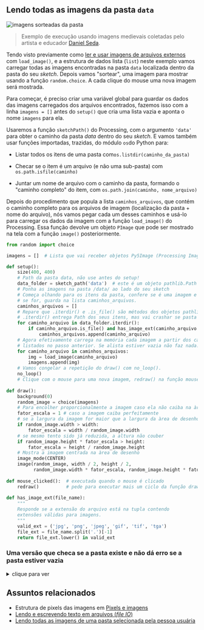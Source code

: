 ## Lendo todas as imagens da pasta `data`

![imagens sorteadas da pasta](assets/random_images.gif)

> Exemplo de execução usando imagens medievais coletadas pelo artista e educador [Daniel Seda](https://www.danielseda.com/home).

Tendo visto previamente como [ler e usar imagens de arquivos externos](imagens_externas.md) com `load_image()`, e a estrutura de dados lista (`list`) neste exemplo vamos carregar todas as imagens encontradas na pasta `data` localizada dentro da pasta do seu *sketch*. Depois vamos "sortear", uma imagem para mostrar usando a função `random.choice`. A cada clique do mouse uma nova imagem será mostrada.

Para começar, é preciso criar uma variável global para guardar os dados das imagens carregados dos arquivos encontrados, fazemos isso com a linha `imagens = []` antes do `setup()` que cria uma lista vazia e aponta o nome `imagens` para ela.

Usaremos a função `sketchPath()` do Processing, com o argumento `'data'` para obter o caminho da pasta *data* dentro do seu *sketch*. E vamos também usar funções importadas, trazidas, do módulo `os`do Python para:

- Listar todos os itens de uma pasta com`os.listdir(caminho_da_pasta)`

- Checar se o item é um arquivo (e não uma sub-pasta) com `os.path.isfile(caminho)`

- Juntar um nome de arquivo com o caminho da pasta, formando o "caminho completo" do item, com `os.path.join(caminho, nome_arquivo)`

Depois do procedimento que popula a lista `caminhos_arquivos`, que contém o caminho completo para os arquivos de imagem (localização da pasta + nome do arquivo), nós vamos pegar cada um desses caminhos e usá-lo para carregar os dados da imagem com a função `load_image()` do Processing. Essa função devolve um objeto `PImage` que pode ser mostrado na tela com a função `image()` posteriormente.

```python
from random import choice

imagens = []  # Lista que vai receber objetos Py5Image (Processing Image data)

def setup():
    size(400, 400)
    # Path da pasta data, não use antes do setup!
    data_folder = sketch_path('data')  # este é um objeto pathlib.Path
    # Ponha as imagens na pasta /data/ ao lado do seu sketch
    # Começa olhando para os itens da pasta, confere se é uma imagem e
    # se for, guarda na lista caminhos_arquivos.
    caminhos_arquivos = []
    # Repare que .iterdir() e .is_file() são métodos dos objetos pathlib.Path
    # .iterdir() entrega Path dos seus itens, mas vai crashar se pasta não existir
    for caminho_arquivo in data_folder.iterdir():  
        if caminho_arquivo.is_file() and has_image_ext(caminho_arquivo.name):
            caminhos_arquivos.append(caminho_arquivo)
    # Agora efetivamente carrega na memória cada imagem a partir dos caminhos
    # listados no passo anterior. Se alista estiver vazia não faz nada.
    for caminho_arquivo in caminhos_arquivos:
        img = load_image(caminho_arquivo)
        imagens.append(img)
    # Vamos congelar a repetição do draw() com no_loop().
    no_loop()  
    # Clique com o mouse para uma nova imagem, redraw() na função mouse_clicked()
        
def draw():
    background(0)
    random_image = choice(imagens)
    # Para encolher proporcionalmente a imagem caso ela não caiba na àrea de desenho
    fator_escala = 1 # caso a imagem caiba perfeitamente
    # se a largura da imagem for maior que a largura da àrea de desenho
    if random_image.width > width:  
        fator_escala = width / random_image.width
    # se mesmo tento sido já reduzida, a altura não couber
    if random_image.height * fator_escala > height:  
        fator_escala = height / random_image.height
    # Mostra a imagem centrada na àrea de desenho
    image_mode(CENTER)
    image(random_image, width / 2, height / 2,
          random_image.width * fator_escala, random_image.height * fator_escala)
                     
def mouse_clicked():  # executada quando o mouse é clicado
    redraw()          # pede para executar mais um ciclo da função draw()
    
def has_image_ext(file_name):
    """
    Responde se a extensão do arquivo está na tupla contendo
    extensões válidas para imagens.
    """
    valid_ext = ('jpg', 'png', 'jpeg', 'gif', 'tif', 'tga')
    file_ext = file_name.split('.')[-1]
    return file_ext.lower() in valid_ext

```
### Uma versão que checa se a pasta existe e não dá erro se a pasta estiver vazia

<details>
  <summary>clique para ver</summary>

    <code>

    from random import choice

    imagens = []  # Lista que vai receber objetos Py5Image (Processing Image data)

    def setup():
        size(400, 400)
        data_folder = sketch_path('data')  # este é um objeto pathlib.Path
        caminhos_arquivos = []
        try:
            for caminho_arquivo in data_folder.iterdir():  
                if caminho_arquivo.is_file() and has_image_ext(caminho_arquivo.name):
                    caminhos_arquivos.append(caminho_arquivo)
        except OSError as e:
            print(e)
            # Exemplo: [Errno 2] Arquivo ou diretório inexistente: '~/exemplos/data'

        # Agora efetivamente carrega na memória cada imagem a partir dos caminhos
        # listados no passo anterior. Se alista estiver vazia não faz nada.
        for caminho_arquivo in caminhos_arquivos:
            img = load_image(caminho_arquivo)
            imagens.append(img)
        # Vamos congelar a repetição do draw() com no_loop().
        no_loop()  
        # Clique com o mouse para uma nova imagem, redraw() na função mouse_clicked()

    def draw():
        background(0)
        if imagens:
            random_image = choice(imagens)
        else:
            random_image = create_graphics(400, 400)
            random_image.begin_draw()
            random_image.text_size(20)
            random_image.text('Imagens não encontradas', 100, 100)
            random_image.end_draw()
        # Para encolher proporcionalmente a imagem caso ela não caiba na àrea de desenho
        fator_escala = 1 # caso a imagem caiba perfeitamente
        # se a largura da imagem for maior que a largura da àrea de desenho
        if random_image.width > width:  
            fator_escala = width / random_image.width
        # se mesmo tento sido já reduzida, a altura não couber
        if random_image.height * fator_escala > height:  
            fator_escala = height / random_image.height
        # Mostra a imagem centrada na àrea de desenho
        image_mode(CENTER)
        image(random_image, width / 2, height / 2,
              random_image.width * fator_escala, random_image.height * fator_escala)

    def mouse_clicked():  # executada quando o mouse é clicado
        redraw()          # pede para executar mais um ciclo da função draw()

    def has_image_ext(file_name):
        """
        Responde se a extensão do arquivo está na tupla contendo
        extensões válidas para imagens.
        """
        valid_ext = ('jpg', 'png', 'jpeg', 'gif', 'tif', 'tga')
        file_ext = file_name.split('.')[-1]
        return file_ext.lower() in valid_ext

    </code>

</details>

## Assuntos relacionados

- Estrutura de pixels das imagens em [Pixels e imagens](pixels.md)
- [Lendo e escrevendo texto em arquivos (*file IO*)](file_IO.md)
- [Lendo todas as imagens de uma pasta selecionada pela pessoa usuária](imagens_externas_pasta.md)
